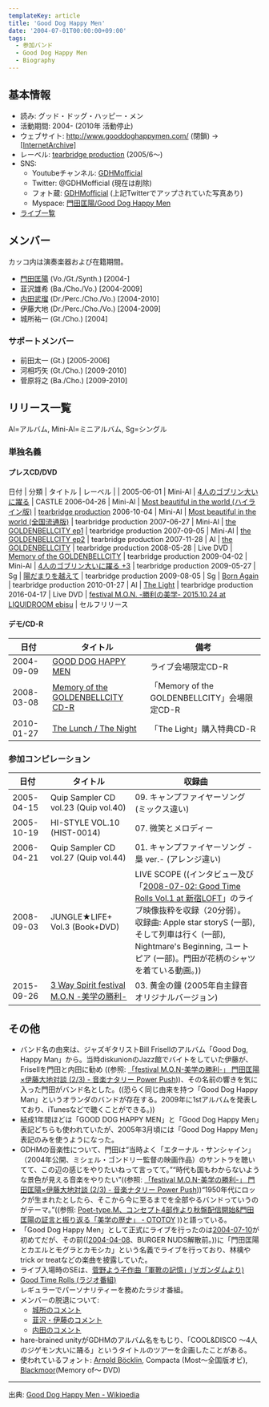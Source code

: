 ```yaml
---
templateKey: article
title: 'Good Dog Happy Men'
date: '2004-07-01T00:00:00+09:00'
tags:
  - 参加バンド
  - Good Dog Happy Men
  - Biography
---
```

## 基本情報

* 読み: グッド・ドッグ・ハッピー・メン
* 活動期間: 2004- (2010年 活動停止)
* ウェブサイト: http://www.gooddoghappymen.com/ (閉鎖) → [[InternetArchive]](http://web.archive.org/web/20090425200222/http://www.gooddoghappymen.com/)
* レーベル: [tearbridge production](http://tearbridge.com/) (2005/6～)
* SNS: 
  * Youtubeチャンネル: [GDHMofficial](https://www.youtube.com/channel/UCSCyXwf3sbl9-7E_Udf4QAQ)
  * Twitter: @GDHMofficial (現在は削除)
  * フォト蔵: [GDHMofficial](http://photozou.jp/photo/top/614288) (上記Twitterでアップされていた写真あり)
  * Myspace: [門田匡陽/Good Dog Happy Men](https://myspace.com/gooddoghappymen)
* [ライブ一覧](/articles/live%3AGDHM)

## メンバー

カッコ内は演奏楽器および在籍期間。

* [門田匡陽](/articles/person:mmonden) (Vo./Gt./Synth.) [2004-]
* 韮沢雄希 (Ba./Cho./Vo.) [2004-2009]
* [内田武瑠](/articles/person:tuchida) (Dr./Perc./Cho./Vo.) [2004-2010]
* 伊藤大地 (Dr./Perc./Cho./Vo.) [2004-2009]
* 城所祐一 (Gt./Cho.) [2004]

### サポートメンバー

* 前田太一 (Gt.) [2005-2006]
* 河相巧矢 (Gt./Cho.) [2009-2010]
* 菅原将之 (Ba./Cho.) [2009-2010]

## リリース一覧

Al=アルバム, Mini-Al=ミニアルバム, Sg=シングル

### 単独名義

#### プレスCD/DVD

日付 | 分類 | タイトル | レーベル
 | | 
2005-06-01 | Mini-Al | [4人のゴブリン大いに躍る](/articles/2005-06-01-000000) | CASTLE
2006-04-26 | Mini-Al | [Most beautiful in the world (ハイライン版)](/articles/2006-04-26-000000) | [tearbridge production](/articles/label%3Atearbridge)
2006-10-04 | Mini-Al | [Most beautiful in the world (全国流通版)](/articles/2006-04-26-000000) | tearbridge production
2007-06-27 | Mini-Al | [the GOLDENBELLCITY ep1](/articles/2007-06-27-000000) | tearbridge production
2007-09-05 | Mini-Al | [the GOLDENBELLCITY ep2](/articles/2007-09-05-000000) | tearbridge production
2007-11-28 | Al | [the GOLDENBELLCITY](/articles/2007-11-28-000000) | tearbridge production
2008-05-28 | Live DVD | [Memory of the GOLDENBELLCITY](/articles/2008-05-28-000000) | tearbridge production
2009-04-02 | Mini-Al | [4人のゴブリン大いに躍る +3](/articles/2009-04-02-000000) | tearbridge production
2009-05-27 | Sg | [陽だまりを越えて](/articles/2009-05-27-000000) | tearbridge production
2009-08-05 | Sg | [Born Again](/articles/2009-08-05-000000) | tearbridge production
2010-01-27 | Al | [The Light](/articles/2010-01-27-000000) | tearbridge production
2016-04-17 | Live DVD | [festival M.O.N. -勝利の美学- 2015.10.24 at LIQUIDROOM ebisu](/articles/2016-04-17-000001) | セルフリリース

#### デモ/CD-R

日付 | タイトル | 備考
-|-|-
2004-09-09 | [GOOD DOG HAPPY MEN](/articles/2004-09-09-000000) | ライブ会場限定CD-R
2008-03-08 | [Memory of the GOLDENBELLCITY CD-R](/articles/2008-03-08-000000) | 「Memory of the GOLDENBELLCITY」会場限定CD-R
2010-01-27 | [The Lunch / The Night](/articles/2010-01-27-000001) | 「The Light」購入特典CD-R

### 参加コンピレーション

日付 | タイトル | 収録曲
-|-|-
2005-04-15 | Quip Sampler CD vol.23 (Quip vol.40) | 09. キャンプファイヤーソング (ミックス違い)
2005-10-19 | HI-STYLE VOL.10 (HIST-0014) | 07. 微笑とメロディー
2006-04-21 | Quip Sampler CD vol.27 (Quip vol.44) | 01. キャンプファイヤーソング -梟 ver.- (アレンジ違い)
2008-09-03 | JUNGLE★LIFE+ Vol.3 (Book+DVD) | LIVE SCOPE ((インタビュー及び「[2008-07-02: Good Time Rolls Vol.1 at 新宿LOFT](/articles/2008-07-02-000000)」のライブ映像抜粋を収録（20分弱）。<br>収録曲: Apple star storyS (一部), そして列車は行く (一部), Nightmare's Beginning, ユートピア (一部)。門田が花柄のシャツを着ている動画。))
2015-09-26 | [3 Way Spirit festival M.O.N -美学の勝利-](/articles/2015-09-26-000000_1) | 03. 黄金の鐘 (2005年自主録音 オリジナルバージョン)

## その他

* バンド名の由来は、ジャズギタリストBill Frisellのアルバム「Good Dog, Happy Man」から。当時diskunionのJazz館でバイトをしていた伊藤が、Frisellを門田と内田に勧め ((参照: [「festival M.O.N-美学の勝利-」 門田匡陽×伊藤大地対談 (2/3) - 音楽ナタリー Power Push](http://natalie.mu/music/pp/poettypem02/page/2)))、その名前の響きを気に入った門田がバンド名とした。((恐らく同じ由来を持つ「Good Dog Happy Man」というオランダのバンドが存在する。2009年に1stアルバムを発表しており、iTunesなどで聴くことができる。))
* 結成1年間ほどは「GOOD DOG HAPPY MEN」と「Good Dog Happy Men」表記どちらも使われていたが、2005年3月頃には「Good Dog Happy Men」表記のみを使うようになった。
* GDHMの音楽性について、門田は<q>当時よく「エターナル・サンシャイン」（2004年公開、ミシェル・ゴンドリー監督の映画作品）のサントラを聴いてて、この辺の感じをやりたいねって言ってて。</q><q>時代も国もわからないような景色が見える音楽をやりたい</q>((参照: [「festival M.O.N-美学の勝利-」 門田匡陽×伊藤大地対談 (2/3) - 音楽ナタリー Power Push](http://natalie.mu/music/pp/poettypem02/page/2)))<q>1950年代にロックが生まれたとしたら、そこから今に至るまでを全部やるバンドっていうのがテーマ。</q>((参照: [Poet-type.M、コンセプト4部作より秋盤配信開始&門田匡陽の証言と振り返る「美学の歴史」 - OTOTOY](http://ototoy.jp/feature/20151021) ))と語っている。
* 「Good Dog Happy Men」として正式にライブを行ったのは[2004-07-10](/articles/2004-07-10-000000)が初めてだが、その前(([2004-04-08](/articles/2004-04-08-000000)、BURGER NUDS解散前。))に「門田匡陽とカエルとモグラとカモシカ」という名義でライブを行っており、林檎やtrick or treatなどの楽曲を披露していた。
* ライブ入場時のSEは、[菅野よう子作曲「軍靴の記憶」(∀ガンダムより)](https://www.youtube.com/results?search_query=%E8%8F%85%E9%87%8E%E3%82%88%E3%81%86%E5%AD%90+%E8%BB%8D%E9%9D%B4%E3%81%AE%E8%A8%98%E6%86%B6)
* [Good Time Rolls (ラジオ番組)](/articles/2008-07-14-000000)<br>
レギュラーでパーソナリティーを務めたラジオ番組。
* メンバーの脱退について:
  * [城所のコメント](/articles/2004-12-30-000000)
  * [韮沢・伊藤のコメント](/articles/2009-04-30-000000)
  * [内田のコメント](/articles/2010-06-01-000000)
* hare-brained unityがGDHMのアルバム名をもじり、「COOL&DISCO ～4人のジゲモン大いに踊る」というタイトルのツアーを企画したことがある。
* 使われているフォント: [Arnold Böcklin](https://en.wikipedia.org/wiki/Arnold_B%C3%B6cklin_%28typeface%29), Compacta (Most～全国版オビ), [Blackmoor](https://www.fonts.com/ja/font/itc/blackmoor/blackmoor)(Memory of～ DVD)

---

出典: [Good Dog Happy Men - Wikipedia](https://ja.wikipedia.org/wiki/Good_Dog_Happy_Men)
